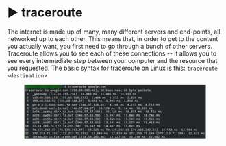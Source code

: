 # ▶️ traceroute

The internet is made up of many, many different servers and end-points, all networked up to each other. This means that, in order to get to the content you actually want, you first need to go through a bunch of other servers. Traceroute allows you to see each of these connections -- it allows you to see every intermediate step between your computer and the resource that you requested. The basic syntax for traceroute on Linux is this: `traceroute <destination>`

<figure><img src="../.gitbook/assets/image (1) (1) (1).png" alt=""><figcaption></figcaption></figure>
